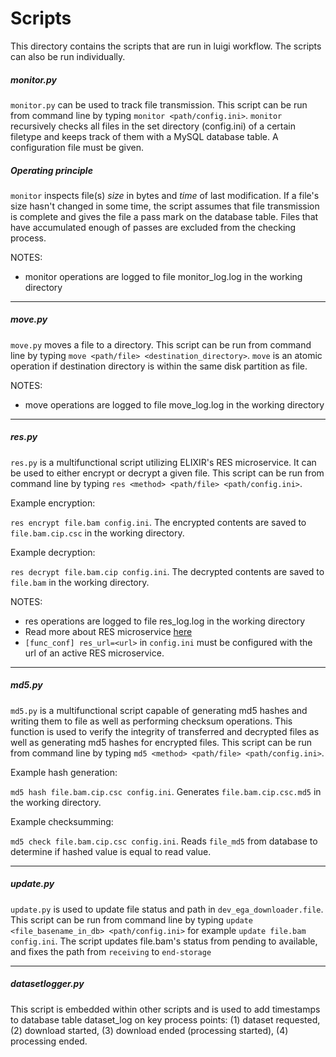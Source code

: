 # Scripts
This directory contains the scripts that are run in luigi workflow. The scripts can also be run individually.

##### monitor.py
```monitor.py``` can be used to track file transmission.
This script can be run from command line by typing ```monitor <path/config.ini>```. ```monitor``` recursively checks all files
in the set directory (config.ini) of a certain filetype and keeps track of them with a MySQL database table. A configuration file must be given.

##### Operating principle

```monitor``` inspects file(s) *size* in bytes and *time* of last modification. If a file's size hasn't changed in
some time, the script assumes that file transmission is complete and gives the file a pass mark on the database
table. Files that have accumulated enough of passes are excluded from the checking process.

NOTES:
* monitor operations are logged to file monitor_log.log in the working directory
- - - -
##### move.py
```move.py``` moves a file to a directory. This script can be run from command line by typing ```move <path/file> <destination_directory>```.  ```move``` is an atomic operation if destination directory is within the same disk partition as file.

NOTES:
* move operations are logged to file move_log.log in the working directory
- - - -
##### res.py
`res.py` is a multifunctional script utilizing ELIXIR's RES microservice. It can be used to either encrypt or decrypt a given file.
This script can be run from command line by typing `res <method> <path/file> <path/config.ini>`.

Example encryption:

`res encrypt file.bam config.ini`. The encrypted contents are saved to `file.bam.cip.csc` in the working directory.

Example decryption:

`res decrypt file.bam.cip config.ini`. The decrypted contents are saved to `file.bam` in the working directory.

NOTES:
* res operations are logged to file res_log.log in the working directory
* Read more about RES microservice [here](https://github.com/elixir-europe/ega-data-api-v3-res_mvc)
* `[func_conf] res_url=<url>` in `config.ini` must be configured with the url of an active RES microservice.
- - - -
##### md5.py
`md5.py` is a multifunctional script capable of generating md5 hashes and writing them to file as well as performing checksum operations. This function is used to verify the integrity of transferred and decrypted files as well as generating md5 hashes for
encrypted files. This script can be run from command line by typing `md5 <method> <path/file> <path/config.ini>`.

Example hash generation:

`md5 hash file.bam.cip.csc config.ini`. Generates `file.bam.cip.csc.md5` in the working directory.

Example checksumming:

`md5 check file.bam.cip.csc config.ini`. Reads `file_md5` from database to determine if hashed value is equal to read value.
- - - -
##### update.py
`update.py` is used to update file status and path in `dev_ega_downloader.file`. This script can be run from command line by typing
`update <file_basename_in_db> <path/config.ini>` for example `update file.bam config.ini`. The script updates file.bam's status from pending
to available, and fixes the path from `receiving` to `end-storage`

- - - -
##### datasetlogger.py
This script is embedded within other scripts and is used to add timestamps to database table dataset_log on key process points: (1) dataset requested, (2) download started, (3) download ended (processing started), (4) processing ended.
